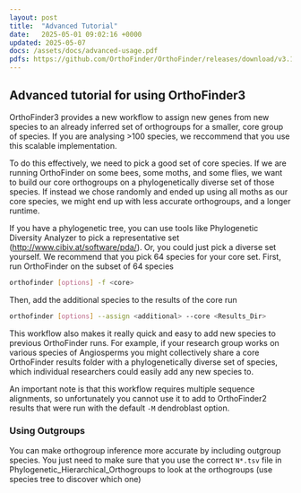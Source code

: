 ```yaml
---
layout: post
title:  "Advanced Tutorial"
date:   2025-05-01 09:02:16 +0000
updated: 2025-05-07
docs: /assets/docs/advanced-usage.pdf
pdfs: https://github.com/OrthoFinder/OrthoFinder/releases/download/v3.1.0/advanced-usage.pdf
---
```



## Advanced tutorial for using OrthoFinder3

OrthoFinder3 provides a new workflow to assign new genes from new species to an already 
inferred set of orthogroups for a smaller, core group of species. If you are analysing >100 species, we reccommend that you use this scalable implementation.

To do this effectively, we need to pick a good set of core species. If we are running
OrthoFinder on some bees, some moths, and some flies, we want to build our core 
orthogroups on a phylogenetically diverse set of those species. If instead we chose 
randomly and ended up using all moths as our core species, we might end up with less 
accurate orthogroups, and a longer runtime.

If you have a phylogenetic tree, you can use tools like Phylogenetic Diversity Analyzer to pick a representative set (http://www.cibiv.at/software/pda/). Or, you could just pick a diverse set yourself. We recommend that you pick 64 species for your core set. 
First, run OrthoFinder on the subset of 64 species
```bash
orthofinder [options] -f <core>
```

Then, add the additional species to the results of the core run

```bash
orthofinder [options] --assign <additional> --core <Results_Dir>
```
This workflow also makes it really quick and easy to add new species to previous 
OrthoFinder runs. For example, if your research group works on various species of 
Angiosperms you might collectively share a core OrthoFinder results folder with a 
phylogenetically diverse set of species, which individual researchers could easily add any new species to.

An important note is that this workflow requires multiple sequence alignments, so 
unfortunately you cannot use it to add to OrthoFinder2 results that were run with the
default `-M` dendroblast option.

### Using Outgroups 

You can make orthogroup inference more accurate by including outgroup species. You 
just need to make sure that you use the correct `N*.tsv` file in 
Phylogenetic_Hierarchical_Orthogroups to look at the orthogroups (use species tree to 
discover which one)